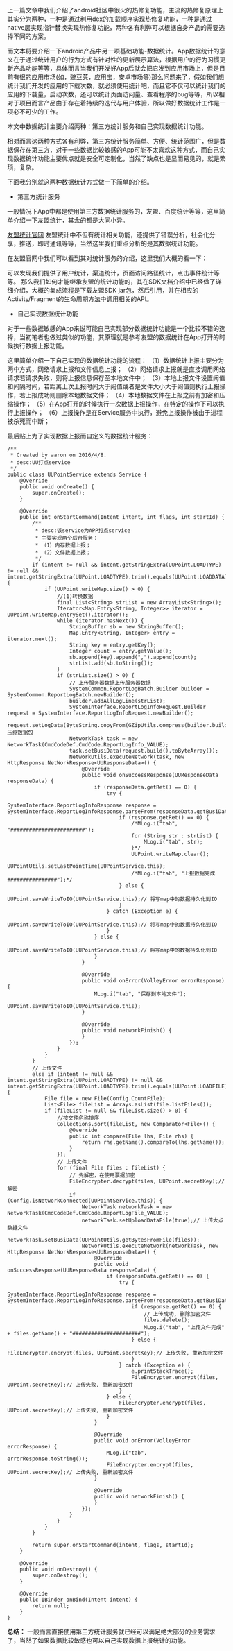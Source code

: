 上一篇文章中我们介绍了android社区中很火的热修复功能，主流的热修复原理上其实分为两种，一种是通过利用dex的加载顺序实现热修复功能，一种是通过native层实现指针替换实现热修复功能，两种各有利弊可以根据自身产品的需要选择不同的方案。

而文本将要介绍一下android产品中另一项基础功能-数据统计。App数据统计的意义在于通过统计用户的行为方式有针对性的更新展示算法，根据用户的行为习惯更新产品功能等等，具体而言当我们开发好App后就会把它发到应用市场上，但是目前有很的应用市场(如，豌豆荚，应用宝，安卓市场等)那么问题来了，假如我们想统计我们开发的应用的下载次数，就必须使用统计吧，而且它不仅可以统计我们的应用的下载量，启动次数，还可以统计页面访问量、查看程序的bug等等，所以相对于项目而言产品由于存在着持续的迭代与用户体验，所以做好数据统计工作是一项必不可少的工作。

本文中数据统计主要介绍两种：第三方统计服务和自己实现数据统计功能。

相对而言这两种方式各有利弊，第三方统计服务简单、方便、统计范围广，但是数据保存在第三方，对于一些数据比较敏感的App可能不太喜欢这种方式，而自己实现数据统计功能主要优点就是安全可定制化，当然了缺点也是显而易见的，就是繁琐，复杂。

下面我分别就这两种数据统计方式做一下简单的介绍。

- 第三方统计服务

一般情况下App中都是使用第三方数据统计服务的，友盟、百度统计等等，这里简单介绍一下友盟统计，其余的都是大同小异。

<a href="http://mobile.umeng.com/">友盟统计官网</a>
友盟统计中不但有统计相关功能，还提供了错误分析，社会化分享，推送，即时通讯等等，当然这里我们重点分析的是其数据统计功能。

在友盟官网中我们可以看到其对统计服务的介绍，这里我们大概的看一下：

可以发现我们提供了用户统计，渠道统计，页面访问路径统计，点击事件统计等等。
那么我们如何才能继承友盟的统计功能的，其在SDK文档介绍中已经做了详细介绍，大概的集成流程是下载友盟SDK jar包，然后引用，并在相应的Activity/Fragment的生命周期方法中调用相关的API。

- 自己实现数据统计功能

对于一些数据敏感的App来说可能自己实现部分数据统计功能是一个比较不错的选择，当初笔者也做过类似的功能，其原理就是参考友盟的数据统计在App打开的时候执行数据上报功能。

这里简单介绍一下自己实现的数据统计功能的流程：
（1）数据统计上报主要分为两中方式，网络请求上报和文件信息上报；
（2）网络请求上报就是直接调用网络请求若请求失败，则将上报信息保存至本地文件中；
（3）本地上报文件设置阙值和间隔时间，若距离上次上报时间大于阙值或者是文件大小大于阙值则执行上报操作，若上报成功则删除本地数据文件；
（4）本地数据文件在上报之前有加密和压缩操作；
（5）在App打开的时候执行一次数据上报操作，在特定的操作下可以执行上报操作；
（6）上报操作是在Service服务中执行，避免上报操作被由于进程被杀死而中断；

最后贴上为了实现数据上报而自定义的数据统计服务：

```
/**
 * Created by aaron on 2016/4/8.
 * desc:UU打点service
 */
public class UUPointService extends Service {
    @Override
    public void onCreate() {
        super.onCreate();
    }

    @Override
    public int onStartCommand(Intent intent, int flags, int startId) {
        /**
         * desc:该service为APP打点service
         * 主要实现两个后台服务：
         * （1）内存数据上报；
         * （2）文件数据上报；
         */
        if (intent != null && intent.getStringExtra(UUPoint.LOADTYPE) != null && intent.getStringExtra(UUPoint.LOADTYPE).trim().equals(UUPoint.LOADDATA)) {
            if (UUPoint.writeMap.size() > 0) {
                //(1)转换数据
                final List<String> strList = new ArrayList<String>();
                Iterator<Map.Entry<String, Integer>> iterator = UUPoint.writeMap.entrySet().iterator();
                while (iterator.hasNext()) {
                    StringBuffer sb = new StringBuffer();
                    Map.Entry<String, Integer> entry = iterator.next();
                    String key = entry.getKey();
                    Integer count = entry.getValue();
                    sb.append(key).append(",").append(count);
                    strList.add(sb.toString());
                }
                if (strList.size() > 0) {
                    // 上传服务器数据上传服务器数据
                    SystemCommon.ReportLogBatch.Builder builder = SystemCommon.ReportLogBatch.newBuilder();
                    builder.addAllLogLine(strList);
                    SystemInterface.ReportLogInfoRequest.Builder request = SystemInterface.ReportLogInfoRequest.newBuilder();
                    request.setLogData(ByteString.copyFrom(GZipUtils.compress(builder.build().toByteArray())));// 压缩数据包
                    NetworkTask task = new NetworkTask(CmdCodeDef.CmdCode.ReportLogInfo_VALUE);
                    task.setBusiData(request.build().toByteArray());
                    NetworkUtils.executeNetwork(task, new HttpResponse.NetWorkResponse<UUResponseData>() {
                        @Override
                        public void onSuccessResponse(UUResponseData responseData) {
                            if (responseData.getRet() == 0) {
                                try {
                                    SystemInterface.ReportLogInfoResponse response = SystemInterface.ReportLogInfoResponse.parseFrom(responseData.getBusiData());
                                    if (response.getRet() == 0) {
                                        /*MLog.i("tab", "########################");
                                        for (String str : strList) {
                                            MLog.i("tab", str);
                                        }*/
                                        UUPoint.writeMap.clear();
                                        UUPointUtils.setLastPointTime(UUPointService.this);
                                        /*MLog.i("tab", "上报数据完成################");*/
                                    } else {
                                        UUPoint.saveWriteToIO(UUPointService.this);// 将写map中的数据持久化到IO
                                    }
                                } catch (Exception e) {
                                    UUPoint.saveWriteToIO(UUPointService.this);// 将写map中的数据持久化到IO
                                }
                            } else {
                                UUPoint.saveWriteToIO(UUPointService.this);// 将写map中的数据持久化到IO
                            }
                        }

                        @Override
                        public void onError(VolleyError errorResponse) {
                            MLog.i("tab", "保存到本地文件");
                            UUPoint.saveWriteToIO(UUPointService.this);
                        }

                        @Override
                        public void networkFinish() {
                        }
                    });
                }
            }
        }
        // 上传文件
        else if (intent != null && intent.getStringExtra(UUPoint.LOADTYPE) != null && intent.getStringExtra(UUPoint.LOADTYPE).trim().equals(UUPoint.LOADFILE)) {
            File file = new File(Config.CountFile);
            List<File> fileList = Arrays.asList(file.listFiles());
            if (fileList != null && fileList.size() > 0) {
                //按文件名称排序
                Collections.sort(fileList, new Comparator<File>() {
                    @Override
                    public int compare(File lhs, File rhs) {
                        return rhs.getName().compareTo(lhs.getName());
                    }
                });
                // 上传文件
                for (final File files : fileList) {
                    // 先解密，在使用票据加密
                    FileEncrypter.decrypt(files, UUPoint.secretKey);// 解密
                    if (Config.isNetworkConnected(UUPointService.this)) {
                        NetworkTask networkTask = new NetworkTask(CmdCodeDef.CmdCode.ReportLogFile_VALUE);
                        networkTask.setUploadDataFile(true);// 上传大点数据文件
                        networkTask.setBusiData(UUPointUtils.getBytesFromFile(files));
                        NetworkUtils.executeNetwork(networkTask, new HttpResponse.NetWorkResponse<UUResponseData>() {
                            @Override
                            public void onSuccessResponse(UUResponseData responseData) {
                                if (responseData.getRet() == 0) {
                                    try {
                                        SystemInterface.ReportLogInfoResponse response = SystemInterface.ReportLogInfoResponse.parseFrom(responseData.getBusiData());
                                        if (response.getRet() == 0) {
                                            // 上传成功, 删除加密文件
                                            files.delete();
                                            MLog.i("tab", "上传文件完成" + files.getName() + "######################");
                                        } else {
                                            FileEncrypter.encrypt(files, UUPoint.secretKey);// 上传失败, 重新加密文件
                                        }
                                    } catch (Exception e) {
                                        e.printStackTrace();
                                        FileEncrypter.encrypt(files, UUPoint.secretKey);// 上传失败, 重新加密文件
                                    }
                                } else {
                                    FileEncrypter.encrypt(files, UUPoint.secretKey);// 上传失败, 重新加密文件
                                }
                            }

                            @Override
                            public void onError(VolleyError errorResponse) {
                                MLog.i("tab", errorResponse.toString());
                                FileEncrypter.encrypt(files, UUPoint.secretKey);// 上传失败, 重新加密文件
                            }

                            @Override
                            public void networkFinish() {
                            }
                        });
                    }
                }
            }
        }

        return super.onStartCommand(intent, flags, startId);
    }

    @Override
    public void onDestroy() {
        super.onDestroy();
    }

    @Override
    public IBinder onBind(Intent intent) {
        return null;
    }
}
```

**总结：**
一般而言直接使用第三方统计服务就已经可以满足绝大部分的业务需求了，当然了如果数据比较敏感也可以自己实现数据上报统计的功能。


